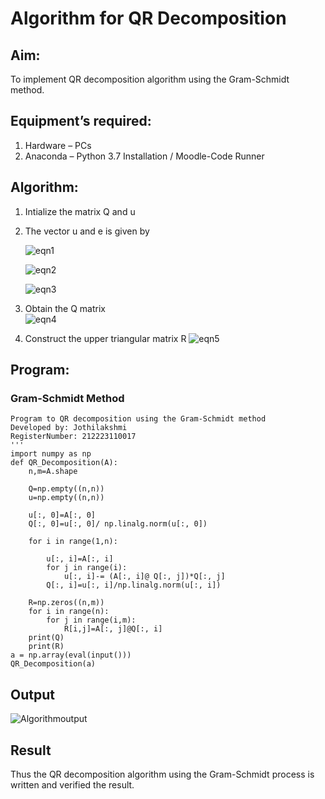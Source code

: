 # Algorithm for QR Decomposition
## Aim:
To implement QR decomposition algorithm using the Gram-Schmidt method.
## Equipment’s required:
1.	Hardware – PCs
2.	Anaconda – Python 3.7 Installation / Moodle-Code Runner
## Algorithm:
1.	Intialize the matrix Q and u
2.	The vector u and e is given by

    ![eqn1](./ex4.jpg)

    ![eqn2](./ex6.jpg)

    ![eqn3](./ex3.jpg)

3.	Obtain the Q matrix   
    ![eqn4](./ex1.jpg)
4.	Construct the upper triangular matrix R
    ![eqn5](./ex2.jpg)



## Program:
### Gram-Schmidt Method
```
Program to QR decomposition using the Gram-Schmidt method
Developed by: Jothilakshmi
RegisterNumber: 212223110017
'''
import numpy as np
def QR_Decomposition(A):
    n,m=A.shape
    
    Q=np.empty((n,n))
    u=np.empty((n,n))
    
    u[:, 0]=A[:, 0]
    Q[:, 0]=u[:, 0]/ np.linalg.norm(u[:, 0])
    
    for i in range(1,n):
        
        u[:, i]=A[:, i]
        for j in range(i):
            u[:, i]-= (A[:, i]@ Q[:, j])*Q[:, j]
        Q[:, i]=u[:, i]/np.linalg.norm(u[:, i])
    
    R=np.zeros((n,m))
    for i in range(n):
        for j in range(i,m):
            R[i,j]=A[:, j]@Q[:, i]
    print(Q)
    print(R)
a = np.array(eval(input()))
QR_Decomposition(a)
```

## Output
![Algorithmoutput](https://github.com/Jothilakshmi12/QRdecomposition/assets/138849182/a9f737ec-7722-4cfa-917a-4705873d2ffb)


## Result
Thus the QR decomposition algorithm using the Gram-Schmidt process is written and verified the result.
